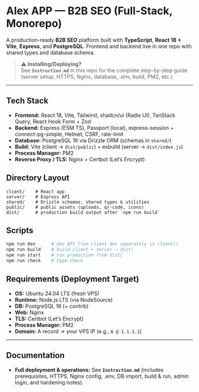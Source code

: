 # Alex APP — B2B SEO (Full-Stack, Monorepo)

A production-ready **B2B SEO** platform built with **TypeScript**, **React 18 + Vite**, **Express**, and **PostgreSQL**. Frontend and backend live in one repo with shared types and database schema.

> ⚠️ **Installing/Deploying?**  
> See **`Instruction.md`** in this repo for the complete step-by-step guide (server setup, HTTPS, Nginx, database, .env, build, PM2, etc.).

---

## Tech Stack

- **Frontend:** React 18, Vite, Tailwind, shadcn/ui (Radix UI), TanStack Query, React Hook Form + Zod  
- **Backend:** Express (ESM TS), Passport (local), express-session + connect-pg-simple, Helmet, CSRF, rate-limit  
- **Database:** PostgreSQL 16 via Drizzle ORM (schemas in `shared/`)  
- **Build:** Vite (client → `dist/public`) + esbuild (server → `dist/index.js`)  
- **Process Manager:** PM2  
- **Reverse Proxy / TLS:** Nginx + Certbot (Let’s Encrypt)

## Directory Layout

```
client/    # React app
server/    # Express API
shared/    # Drizzle schemas, shared types & utilities
public/    # public assets (uploads, qr-code, icons)
dist/      # production build output after `npm run build`
```

## Scripts

```bash
npm run dev      # dev API (run client dev separately in client/)
npm run build    # build client + server → dist/
npm run start    # run production from dist/
npm run check    # type-check
```

## Requirements (Deployment Target)

- **OS:** Ubuntu 24.04 LTS (fresh VPS)
- **Runtime:** Node.js LTS (via NodeSource)
- **DB:** PostgreSQL 16 (+ contrib)
- **Web:** Nginx
- **TLS:** Certbot (Let’s Encrypt)
- **Process Manager:** PM2
- **Domain:** A record → your VPS IP (e.g., `A @ 1.1.1.1`)

---

## Documentation

- **Full deployment & operations:** See **`Instruction.md`** (includes prerequisites, HTTPS, Nginx config, .env, DB import, build & run, admin login, and hardening notes).

